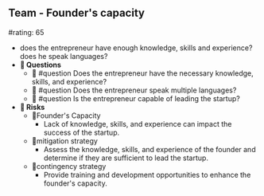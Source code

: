 ## Team - Founder's capacity
#rating: 65
- does the entrepreneur have enough knowledge, skills and experience? does he speak languages?
- **💭 Questions**
  - 💭 #question Does the entrepreneur have the necessary knowledge, skills, and experience?
  - 💭 #question Does the entrepreneur speak multiple languages?
  - 💭 #question Is the entrepreneur capable of leading the startup?
- **🚨 Risks**
  - 🚨Founder's Capacity
    - Lack of knowledge, skills, and experience can impact the success of the startup.
  - 🚨mitigation strategy
    - Assess the knowledge, skills, and experience of the founder and determine if they are sufficient to lead the startup.
  - 🚨contingency strategy
    - Provide training and development opportunities to enhance the founder's capacity.


